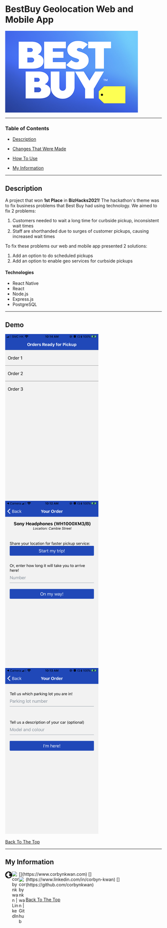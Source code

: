 # BestBuy Geolocation Web and Mobile App

![Project Image](mobile_frontend\assets\bestbuylogo.PNG)


---

### Table of Contents

- [Description](#description)
- [Changes That Were Made](#changes-that-were-made)
- [How To Use](#how-to-use)

- [My Information](#My-Information)

---

## Description

A project that won **1st Place** in **BizHacks2021**! The hackathon's theme was to fix business problems that Best Buy had using technology. We aimed to fix 2 problems: 

1. Customers needed to wait a long time for curbside pickup, inconsistent wait times
2. Staff are shorthanded due to surges of customer pickups, causing increased wait times

To fix these problems our web and mobile app presented 2 solutions: 
1. Add an option to do scheduled pickups
2. Add an option to enable geo services for curbside pickups

#### Technologies

- React Native
- React
- Node.js
- Express.js
- PostgreSQL


---
## Demo
<img src="mobile_frontend\assets\app1.png" alt="drawing" width="300"/> <img src="mobile_frontend\assets\app2.png" alt="drawing" width="300"/><img src="mobile_frontend\assets\app3.png" alt="drawing" width="300"/>



[Back To The Top](#BestBuy-Geolocation-Web-and-Mobile-App)

---





## My Information
<div>
[<img align="left" alt="corbynkwan" width="22px" src="https://raw.githubusercontent.com/iconic/open-iconic/master/svg/globe.svg" />](https://www.corbynkwan.com) 
[<img align="left" alt="corbynkwan | LinkedIn" width="22px" src="https://cdn.jsdelivr.net/npm/simple-icons@v3/icons/linkedin.svg" />](https://www.linkedin.com/in/corbyn-kwan)
 [<img align="left" alt="corbynkwan | Github" width="22px" src="https://cdn.jsdelivr.net/npm/simple-icons@v3/icons/github.svg" />](https://github.com/corbynkwan)
</div>



<br>

[Back To The Top](#BestBuy-Geolocation-Web-and-Mobile-App)
